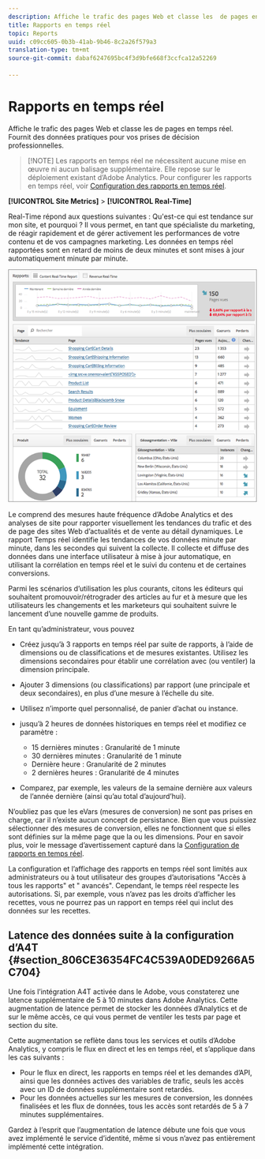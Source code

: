 ```yaml
---
description: Affiche le trafic des pages Web et classe les  de pages en temps réel. Fournit des données pratiques pour vos prises de décision professionnelles.
title: Rapports en temps réel
topic: Reports
uuid: c09cc605-0b3b-41ab-9b46-8c2a26f579a3
translation-type: tm+mt
source-git-commit: dabaf6247695bc4f3d9bfe668f3ccfca12a52269

---
```



# Rapports en temps réel

Affiche le trafic des pages Web et classe les  de pages en temps réel. Fournit des données pratiques pour vos prises de décision professionnelles.

>[!NOTE] Les rapports en temps réel ne nécessitent aucune mise en œuvre ni aucun balisage supplémentaire. Elle repose sur le déploiement existant d’Adobe Analytics. Pour configurer les rapports en temps réel, voir  [Configuration des rapports en temps réel](/help/admin/admin/realtime/t-realtime-admin.md).

**[!UICONTROL Site Metrics]** > **[!UICONTROL Real-Time]**

Real-Time répond aux questions suivantes : Qu&#39;est-ce qui est tendance sur mon site, et pourquoi ? Il vous permet, en tant que spécialiste du marketing, de réagir rapidement et de gérer activement les performances de votre contenu et de vos campagnes marketing. Les données en temps réel rapportées sont en retard de moins de deux minutes et sont mises à jour automatiquement minute par minute.

![](assets/report-realtime.png)

Le comprend des mesures haute fréquence d’Adobe Analytics et des analyses de site pour rapporter visuellement les tendances du trafic et des de page  des sites Web d’actualités et de vente au détail dynamiques. Le rapport Temps réel identifie les tendances de vos données minute par minute, dans les secondes qui suivent la collecte. Il collecte et diffuse des données dans une interface utilisateur à mise à jour automatique, en utilisant la corrélation en temps réel et le suivi du contenu et de certaines conversions.

Parmi les scénarios d’utilisation les plus courants, citons les éditeurs qui souhaitent promouvoir/rétrograder des articles au fur et à mesure que les utilisateurs  les changements  et les marketeurs qui souhaitent suivre le lancement d’une nouvelle gamme de produits.

En tant qu’administrateur, vous pouvez

* Créez jusqu’à 3 rapports en temps réel par suite de rapports, à l’aide de dimensions ou de classifications et de mesures existantes. Utilisez les dimensions secondaires pour établir une corrélation avec (ou ventiler) la dimension principale.
* Ajouter 3 dimensions (ou classifications) par rapport (une principale et deux secondaires), en plus d’une mesure à l’échelle du site.
* Utilisez n’importe quel personnalisé, de panier d’achat ou instance.
* jusqu’à 2 heures de données historiques en temps réel et modifiez ce paramètre :

   * 15 dernières minutes : Granularité de 1 minute
   * 30 dernières minutes : Granularité de 1 minute
   * Dernière heure : Granularité de 2 minutes
   * 2 dernières heures : Granularité de 4 minutes

* Comparez, par exemple, les valeurs de la semaine dernière aux valeurs de l’année dernière (ainsi qu’au total d’aujourd’hui).

N’oubliez pas que les eVars (mesures de conversion) ne sont pas prises en charge, car il n’existe aucun concept de persistance. Bien que vous puissiez sélectionner des mesures de conversion, elles ne fonctionnent que si elles sont définies sur la même page que la ou les dimensions. Pour en savoir plus, voir le message d’avertissement capturé dans la  [Configuration de rapports en temps réel](/help/admin/admin/realtime/t-realtime-admin.md).

La configuration et l’affichage des rapports en temps réel sont limités aux administrateurs ou à tout utilisateur des groupes d’autorisations &quot;Accès à tous les rapports&quot; et &quot; avancés&quot;. Cependant, le temps réel respecte les autorisations. Si, par exemple, vous n’avez pas les droits d’afficher les recettes, vous ne pourrez pas  un rapport en temps réel qui inclut des données sur les recettes.

## Latence des données suite à la configuration d’A4T  {#section_806CE36354FC4C539A0DED9266A5C704}

Une fois l’intégration A4T activée dans le  Adobe, vous constaterez une latence supplémentaire de 5 à 10 minutes dans Adobe Analytics. Cette augmentation de latence permet de stocker les données d’Analytics et de  sur le même accès, ce qui vous permet de ventiler les tests par page et section du site.

Cette augmentation se reflète dans tous les services et outils d’Adobe Analytics, y compris le flux en direct et les  en temps réel, et s’applique dans les cas suivants :

* Pour le flux en direct, les rapports en temps réel et les demandes d’API, ainsi que les données actives des variables de trafic, seuls les accès avec un ID de données supplémentaire sont retardés.
* Pour les données actuelles sur les mesures de conversion, les données finalisées et les flux de données, tous les accès sont retardés de 5 à 7 minutes supplémentaires.

Gardez à l’esprit que l’augmentation de latence débute une fois que vous avez implémenté le service d’identité, même si vous n’avez pas entièrement implémenté cette intégration.

